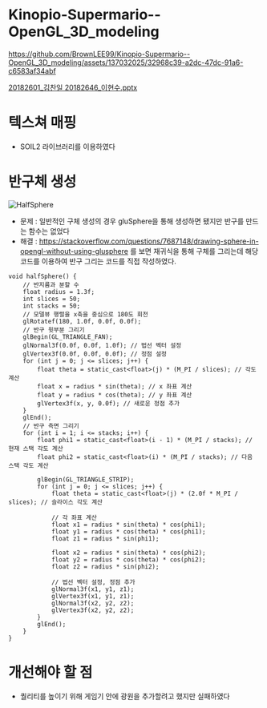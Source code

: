 # Kinopio-Supermario--OpenGL_3D_modeling

https://github.com/BrownLEE99/Kinopio-Supermario--OpenGL_3D_modeling/assets/137032025/32968c39-a2dc-47dc-91a6-c6583af34abf

[20182601_김찬일 20182646_이현수.pptx](https://github.com/BrownLEE99/Kinopio-Supermario--OpenGL_3D_modeling/files/12040370/20182601_.20182646_.pptx)

# 텍스쳐 매핑
- SOIL2 라이브러리를 이용하였다

# 반구체 생성
![HalfSphere](https://github.com/BrownLEE99/Kinopio-Supermario--OpenGL_3D_modeling/assets/137032025/ce06e6c0-c809-4a06-9ac5-f3a253913114)
- 문제 : 일반적인 구체 생성의 경우 gluSphere을 통해 생성하면 됐지만 반구를 만드는 함수는 없었다
- 해결 : https://stackoverflow.com/questions/7687148/drawing-sphere-in-opengl-without-using-glusphere 를 보면 재귀식을 통해 구체를 그리는데 해당 코드를 이용하여 반구 그리는 코드를 직접 작성하였다.

```
void halfSphere() {
    // 반지름과 분할 수
    float radius = 1.3f;
    int slices = 50;
    int stacks = 50;
    // 모델뷰 행렬을 x축을 중심으로 180도 회전
    glRotatef(180, 1.0f, 0.0f, 0.0f);
    // 반구 윗부분 그리기
    glBegin(GL_TRIANGLE_FAN);
    glNormal3f(0.0f, 0.0f, 1.0f); // 법선 벡터 설정
    glVertex3f(0.0f, 0.0f, 0.0f); // 정점 설정
    for (int j = 0; j <= slices; j++) {
        float theta = static_cast<float>(j) * (M_PI / slices); // 각도 계산
        float x = radius * sin(theta); // x 좌표 계산
        float y = radius * cos(theta); // y 좌표 계산
        glVertex3f(x, y, 0.0f); // 새로운 정점 추가
    }
    glEnd();
    // 반구 측면 그리기
    for (int i = 1; i <= stacks; i++) {
        float phi1 = static_cast<float>(i - 1) * (M_PI / stacks); // 현재 스택 각도 계산
        float phi2 = static_cast<float>(i) * (M_PI / stacks); // 다음 스택 각도 계산

        glBegin(GL_TRIANGLE_STRIP);
        for (int j = 0; j <= slices; j++) {
            float theta = static_cast<float>(j) * (2.0f * M_PI / slices); // 슬라이스 각도 계산

            // 각 좌표 계산
            float x1 = radius * sin(theta) * cos(phi1);
            float y1 = radius * cos(theta) * cos(phi1);
            float z1 = radius * sin(phi1);

            float x2 = radius * sin(theta) * cos(phi2);
            float y2 = radius * cos(theta) * cos(phi2);
            float z2 = radius * sin(phi2);

            // 법선 벡터 설정, 정점 추가
            glNormal3f(x1, y1, z1);
            glVertex3f(x1, y1, z1);
            glNormal3f(x2, y2, z2);
            glVertex3f(x2, y2, z2);
        }
        glEnd();
    }
}
```

# 개선해야 할 점
- 퀄리티를 높이기 위해 게임기 안에 광원을 추가할려고 했지만 실패하였다
